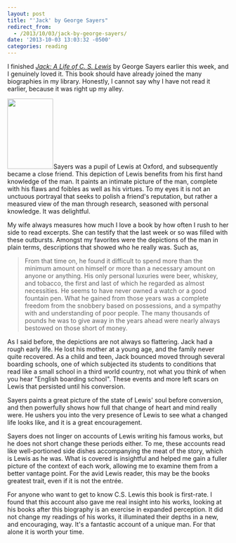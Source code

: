 ```yaml
---
layout: post
title: "'Jack' by George Sayers"
redirect_from:
  - /2013/10/03/jack-by-george-sayers/
date: '2013-10-03 13:03:32 -0500'
categories: reading
---
```

<p>I finished <em><a href="http://www.amazon.com/gp/product/1581347391/ref=as_li_ss_tl?ie=UTF8&amp;camp=1789&amp;creative=390957&amp;creativeASIN=1581347391&amp;linkCode=as2&amp;tag=blundin-20">Jack: A Life of C. S. Lewis</a></em> by George Sayers earlier this week, and I genuinely loved it. This book should have already joined the many biographies in my library. Honestly, I cannot say why I have not read it earlier, because it was right up my alley.</p>
<p><a href="http://www.amazon.com/gp/product/1581347391/ref=as_li_ss_il?ie=UTF8&amp;camp=1789&amp;creative=390957&amp;creativeASIN=1581347391&amp;linkCode=as2&amp;tag=blundin-20"><img class="alignleft" style="border: 0px;" alt="" src="http://ws-na.amazon-adsystem.com/widgets/q?_encoding=UTF8&amp;ASIN=1581347391&amp;Format=_SL160_&amp;ID=AsinImage&amp;MarketPlace=US&amp;ServiceVersion=20070822&amp;WS=1&amp;tag=blundin-20" width="104" height="160" border="0" /></a><img style="border: none !important; margin: 0px !important;" alt="" src="http://ir-na.amazon-adsystem.com/e/ir?t=blundin-20&amp;l=as2&amp;o=1&amp;a=1581347391" width="1" height="1" border="0" />Sayers was a pupil of Lewis at Oxford, and subsequently became a close friend. This depiction of Lewis benefits from his first hand knowledge of the man. It paints an intimate picture of the man, complete with his flaws and foibles as well as his virtues. To my eyes it is not an unctuous portrayal that seeks to polish a friend's reputation, but rather a measured view of the man through research, seasoned with personal knowledge. It was delightful.</p>
<p>My wife always measures how much I love a book by how often I rush to her side to read excerpts. She can testify that the last week or so was filled with these outbursts. Amongst my favorites were the depictions of the man in plain terms, descriptions that showed who he really was. Such as,</p>
<blockquote><p>From that time on, he found it difficult to spend more than the minimum amount on himself or more than a necessary amount on anyone or anything. His only personal luxuries were beer, whiskey, and tobacco, the first and last of which he regarded as almost necessities. He seems to have never owned a watch or a good fountain pen. What he gained from those years was a complete freedom from the snobbery based on possessions, and a sympathy with and understanding of poor people. The many thousands of pounds he was to give away in the years ahead were nearly always bestowed on those short of money.</p></blockquote>
<p>As I said before, the depictions are not always so flattering. Jack had a rough early life. He lost his mother at a young age, and the family never quite recovered. As a child and teen, Jack bounced moved through several boarding schools, one of which subjected its students to conditions that read like a small school in a third world country, not what you think of when you hear "English boarding school". These events and more left scars on Lewis that persisted until his conversion.</p>
<p>Sayers paints a great picture of the state of Lewis' soul before conversion, and then powerfully shows how full that change of heart and mind really were. He ushers you into the very presence of Lewis to see what a changed life looks like, and it is a great encouragement.</p>
<p>Sayers does not linger on accounts of Lewis writing his famous works, but he does not short change these periods either. To me, these accounts read like well-portioned side dishes accompanying the meat of the story, which is Lewis as he was. What is covered is insightful and helped me gain a fuller picture of the context of each work, allowing me to examine them from a better vantage point. For the avid Lewis reader, this may be the books greatest trait, even if it is not the entrée.</p>
<p>For anyone who want to get to know C.S. Lewis this book is first-rate. I found that this account also gave me real insight into his works, looking at his books after this biography is an exercise in expanded perception. It did not change my readings of his works, it illuminated their depths in a new, and encouraging, way. It's a fantastic account of a unique man. For that alone it is worth your time.</p>

